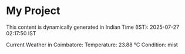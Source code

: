 # My Project

This content is dynamically generated in Indian Time (IST): 2025-07-27 02:17:50 IST


Current Weather in Coimbatore:
Temperature: 23.88 °C
Condition: mist
